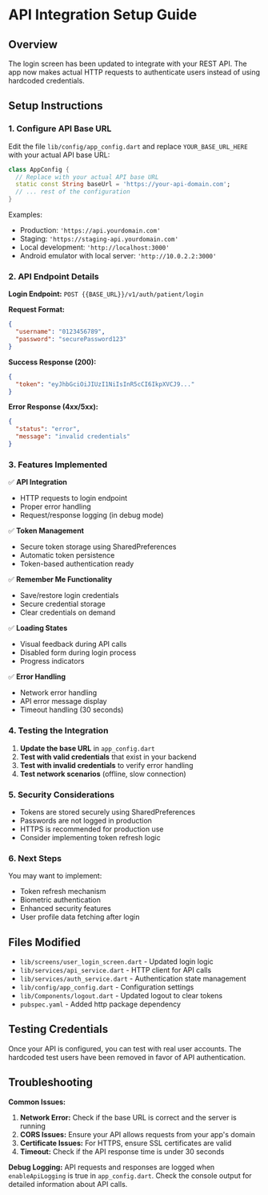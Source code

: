 # API Integration Setup Guide

## Overview

The login screen has been updated to integrate with your REST API. The app now makes actual HTTP requests to authenticate users instead of using hardcoded credentials.

## Setup Instructions

### 1. Configure API Base URL

Edit the file `lib/config/app_config.dart` and replace `YOUR_BASE_URL_HERE` with your actual API base URL:

```dart
class AppConfig {
  // Replace with your actual API base URL
  static const String baseUrl = 'https://your-api-domain.com';
  // ... rest of the configuration
}
```

Examples:

- Production: `'https://api.yourdomain.com'`
- Staging: `'https://staging-api.yourdomain.com'`
- Local development: `'http://localhost:3000'`
- Android emulator with local server: `'http://10.0.2.2:3000'`

### 2. API Endpoint Details

**Login Endpoint:** `POST {{BASE_URL}}/v1/auth/patient/login`

**Request Format:**

```json
{
  "username": "0123456789",
  "password": "securePassword123"
}
```

**Success Response (200):**

```json
{
  "token": "eyJhbGciOiJIUzI1NiIsInR5cCI6IkpXVCJ9..."
}
```

**Error Response (4xx/5xx):**

```json
{
  "status": "error",
  "message": "invalid credentials"
}
```

### 3. Features Implemented

✅ **API Integration**

- HTTP requests to login endpoint
- Proper error handling
- Request/response logging (in debug mode)

✅ **Token Management**

- Secure token storage using SharedPreferences
- Automatic token persistence
- Token-based authentication ready

✅ **Remember Me Functionality**

- Save/restore login credentials
- Secure credential storage
- Clear credentials on demand

✅ **Loading States**

- Visual feedback during API calls
- Disabled form during login process
- Progress indicators

✅ **Error Handling**

- Network error handling
- API error message display
- Timeout handling (30 seconds)

### 4. Testing the Integration

1. **Update the base URL** in `app_config.dart`
2. **Test with valid credentials** that exist in your backend
3. **Test with invalid credentials** to verify error handling
4. **Test network scenarios** (offline, slow connection)

### 5. Security Considerations

- Tokens are stored securely using SharedPreferences
- Passwords are not logged in production
- HTTPS is recommended for production use
- Consider implementing token refresh logic

### 6. Next Steps

You may want to implement:

- Token refresh mechanism
- Biometric authentication
- Enhanced security features
- User profile data fetching after login

## Files Modified

- `lib/screens/user_login_screen.dart` - Updated login logic
- `lib/services/api_service.dart` - HTTP client for API calls
- `lib/services/auth_service.dart` - Authentication state management
- `lib/config/app_config.dart` - Configuration settings
- `lib/Components/logout.dart` - Updated logout to clear tokens
- `pubspec.yaml` - Added http package dependency

## Testing Credentials

Once your API is configured, you can test with real user accounts. The hardcoded test users have been removed in favor of API authentication.

## Troubleshooting

**Common Issues:**

1. **Network Error:** Check if the base URL is correct and the server is running
2. **CORS Issues:** Ensure your API allows requests from your app's domain
3. **Certificate Issues:** For HTTPS, ensure SSL certificates are valid
4. **Timeout:** Check if the API response time is under 30 seconds

**Debug Logging:**
API requests and responses are logged when `enableApiLogging` is true in `app_config.dart`. Check the console output for detailed information about API calls.
